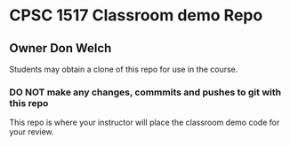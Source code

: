 # CPSC 1517 Classroom demo Repo

## Owner Don Welch

Students may obtain a clone of this repo for use in the course.

### DO NOT make any changes, commmits and pushes to git with this repo

This repo is where your instructor will place the classroom demo code for your review.
